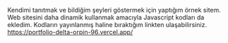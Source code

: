 Kendimi tanıtmak ve bildiğim şeyleri göstermek için yaptığım örnek sitem.
Web sitesini daha dinamik kullanmak amacıyla Javascript kodları da ekledim. 
Kodların yayınlanmış haline bıraktığım linkten ulaşabilirsiniz.
https://portfolio-delta-orpin-96.vercel.app/ 
